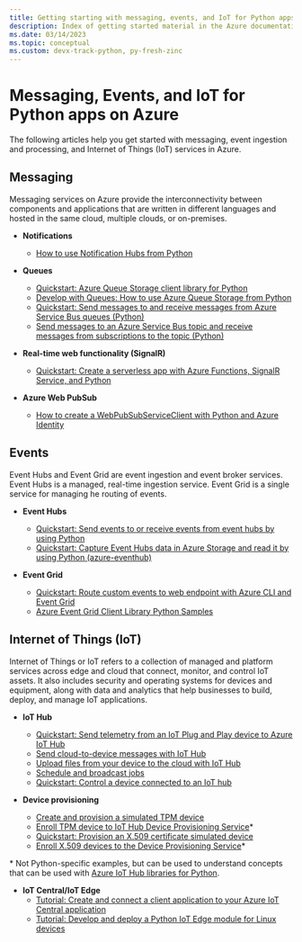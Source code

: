 ```yaml
---
title: Getting starting with messaging, events, and IoT for Python apps on Azure
description: Index of getting started material in the Azure documentation for messaging and IoT for Python apps.
ms.date: 03/14/2023
ms.topic: conceptual
ms.custom: devx-track-python, py-fresh-zinc
---
```


# Messaging, Events, and IoT for Python apps on Azure

The following articles help you get started with messaging, event ingestion and processing, and Internet of Things (IoT) services in Azure.

## Messaging

Messaging services on Azure provide the interconnectivity between components and applications that are written in different languages and hosted in the same cloud, multiple clouds, or on-premises.

- **Notifications**
  - [How to use Notification Hubs from Python](/azure/notification-hubs/notification-hubs-python-push-notification-tutorial)

- **Queues**
  - [Quickstart: Azure Queue Storage client library for Python](/azure/storage/queues/storage-quickstart-queues-python)
  - [Develop with Queues: How to use Azure Queue Storage from Python](/azure/storage/queues/storage-python-how-to-use-queue-storage)
  - [Quickstart: Send messages to and receive messages from Azure Service Bus queues (Python)](/azure/service-bus-messaging/service-bus-python-how-to-use-queues)
  - [Send messages to an Azure Service Bus topic and receive messages from subscriptions to the topic (Python)](/azure/service-bus-messaging/service-bus-python-how-to-use-topics-subscriptions)

- **Real-time web functionality (SignalR)**
  - [Quickstart: Create a serverless app with Azure Functions, SignalR Service, and Python](/azure/azure-signalr/signalr-quickstart-azure-functions-python)

- **Azure Web PubSub**
  - [How to create a WebPubSubServiceClient with Python and Azure Identity](/azure/azure-web-pubsub/howto-create-serviceclient-with-python-and-azure-identity)

## Events

Event Hubs and Event Grid are event ingestion and event broker services. Event Hubs is a managed, real-time ingestion service. Event Grid is a single service for managing he routing of events.

- **Event Hubs**
  - [Quickstart: Send events to or receive events from event hubs by using Python](/azure/event-hubs/event-hubs-python-get-started-send)
  - [Quickstart: Capture Event Hubs data in Azure Storage and read it by using Python (azure-eventhub)](/azure/event-hubs/event-hubs-capture-python)

- **Event Grid**
  - [Quickstart: Route custom events to web endpoint with Azure CLI and Event Grid](/azure/event-grid/custom-event-quickstart)
  - [Azure Event Grid Client Library Python Samples](/samples/azure/azure-sdk-for-python/eventgrid-samples/)

## Internet of Things (IoT)

Internet of Things or IoT refers to a collection of managed and platform services across edge and cloud that connect, monitor, and control IoT assets. It also includes security and operating systems for devices and equipment, along with data and analytics that help businesses to build, deploy, and manage IoT applications.

- **IoT Hub**
  - [Quickstart: Send telemetry from an IoT Plug and Play device to Azure IoT Hub](/azure/iot-develop/quickstart-send-telemetry-iot-hub?pivots=programming-language-python)
  - [Send cloud-to-device messages with IoT Hub](/azure/iot-hub/iot-hub-python-python-c2d)
  - [Upload files from your device to the cloud with IoT Hub](/azure/iot-hub/iot-hub-python-python-file-upload)
  - [Schedule and broadcast jobs](/azure/iot-hub/iot-hub-python-python-schedule-jobs)
  - [Quickstart: Control a device connected to an IoT hub](/azure/iot-hub/quickstart-control-device?pivots=programming-language-python)

- **Device provisioning**
  - [Create and provision a simulated TPM device](/azure/iot-dps/quick-create-simulated-device-tpm?pivots=programming-language-python)
  - [Enroll TPM device to IoT Hub Device Provisioning Service](/azure/iot-dps/quick-enroll-device-tpm-python)*
  - [Quickstart: Provision an X.509 certificate simulated device](azure/iot-dps/quick-create-simulated-device-x509?pivots=programming-language-python)
  - [Enroll X.509 devices to the Device Provisioning Service](/azure/iot-dps/quick-enroll-device-x509)*

\* Not Python-specific examples, but can be used to understand concepts that can be used with [Azure IoT Hub libraries for Python](/python/api/overview/azure/iot?view=azure-python).

- **IoT Central/IoT Edge**
  - [Tutorial: Create and connect a client application to your Azure IoT Central application](/azure/iot-central/core/tutorial-connect-device?pivots=programming-language-python)
  - [Tutorial: Develop and deploy a Python IoT Edge module for Linux devices](/azure/iot-edge/tutorial-python-module)
